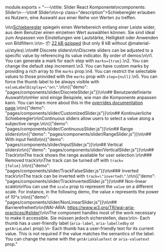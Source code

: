 module.exports = "---\ntitle: Slider React Komponente\ncomponents: Slider\n---\n\n# Slider\n\n<p class=\"description\">Schieberegler erlauben es Nutzern, eine Auswahl aus einer Reihe von Werten zu treffen.</p>\n\n[Schieberegler](https://material.io/design/components/sliders.html) spiegeln einen Wertebereich entlang einer Leiste wider, aus dem Benutzer einen einzelnen Wert auswählen können. Sie sind ideal zum Anpassen von Einstellungen wie Lautstärke, Helligkeit oder Anwenden von Bildfiltern.\n\n- 📦 [22 kB gzipped](/size-snapshot) (but only 8 kB without @material-ui/styles).\n\n## Discrete sliders\n\nDiscrete sliders can be adjusted to a specific value by referencing its value indicator. By order of demos:\n\n1. You can generate a mark for each step with `marks={true}`.\n2. You can change the default step increment.\n3. You can have custom marks by providing a rich array to the `marks` prop.\n4. You can restrict the selectable values to those provided with the `marks` prop with `step={null}`.\n5. You can force the thumb label to be always visible with `valueLabelDisplay=\"on\"`.\n\n{{\"demo\": \"pages/components/slider/DiscreteSlider.js\"}}\n\n## Benutzerdefinierte Auswahl\n\nHier sind einige Beispiele, wie man die Komponente anpassen kann. You can learn more about this in the [overrides documentation page](/customization/components/).\n\n{{\"demo\": \"pages/components/slider/CustomizedSlider.js\"}}\n\n## Kontinuierliche Schieberegler\n\nContinuous sliders allow users to select a value along a subjective range.\n\n{{\"demo\": \"pages/components/slider/ContinuousSlider.js\"}}\n\n## Range sliders\n\n{{\"demo\": \"pages/components/slider/RangeSlider.js\"}}\n\n## With input field\n\n{{\"demo\": \"pages/components/slider/InputSlider.js\"}}\n\n## Vertical sliders\n\n{{\"demo\": \"pages/components/slider/VerticalSlider.js\"}}\n\n## Track\n\nThe track shows the range available for user selection.\n\n### Removed track\n\nThe track can be turned off with `track={false}`.\n\n{{\"demo\": \"pages/components/slider/TrackFalseSlider.js\"}}\n\n### Inverted track\n\nThe track can be inverted with `track=\"inverted\"`.\n\n{{\"demo\": \"pages/components/slider/TrackInvertedSlider.js\"}}\n\n## Non-linear scale\n\nYou can use the `scale` prop to represent the `value` on a different scale. For instance, in the following demo, the value *x* represents the power of *10^x*.\n\n{{\"demo\": \"pages/components/slider/NonLinearSlider.js\"}}\n\n## Barrierefreiheit\n\n(WAI-ARIA: https://www.w3.org/TR/wai-aria-practices/#slider)\n\nThe component handles most of the work necessary to make it accessible. Sie müssen jedoch sicherstellen, dass:\n\n- Each thumb has a user-friendly label (`aria-label`, `aria-labelledby` or `getAriaLabel` prop).\n- Each thumb has a user-friendly text for its current value. This is not required if the value matches the semantics of the label. You can change the name with the `getAriaValueText` or `aria-valuetext` prop."